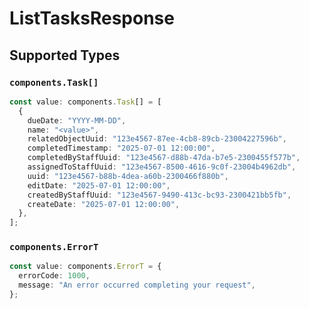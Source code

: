 # ListTasksResponse


## Supported Types

### `components.Task[]`

```typescript
const value: components.Task[] = [
  {
    dueDate: "YYYY-MM-DD",
    name: "<value>",
    relatedObjectUuid: "123e4567-87ee-4cb8-89cb-23004227596b",
    completedTimestamp: "2025-07-01 12:00:00",
    completedByStaffUuid: "123e4567-d88b-47da-b7e5-2300455f577b",
    assignedToStaffUuid: "123e4567-8500-4616-9c0f-23004b4962db",
    uuid: "123e4567-b88b-4dea-a60b-2300466f880b",
    editDate: "2025-07-01 12:00:00",
    createdByStaffUuid: "123e4567-9490-413c-bc93-2300421bb5fb",
    createDate: "2025-07-01 12:00:00",
  },
];
```

### `components.ErrorT`

```typescript
const value: components.ErrorT = {
  errorCode: 1000,
  message: "An error occurred completing your request",
};
```

